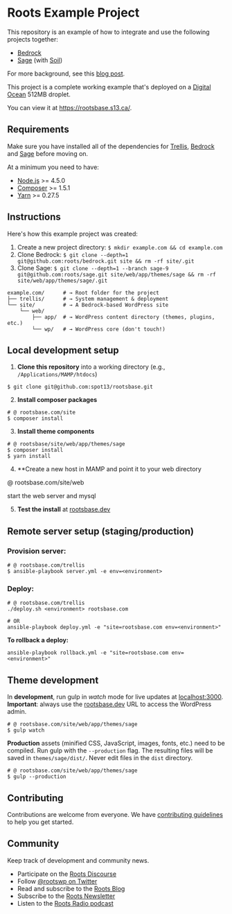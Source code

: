 # Roots Example Project

This repository is an example of how to integrate and use the following projects together:

* [Bedrock](https://github.com/roots/bedrock)
* [Sage](https://github.com/roots/sage) (with [Soil](https://github.com/roots/soil))

For more background, see this [blog post](https://roots.io/a-modern-wordpress-example/).

This project is a complete working example that's deployed on a [Digital Ocean](https://roots.io/r/digitalocean/) 512MB droplet.

You can view it at https://rootsbase.s13.ca/.

## Requirements

Make sure you have installed all of the dependencies for [Trellis](https://github.com/roots/trellis#requirements), [Bedrock](https://github.com/roots/bedrock#requirements) and [Sage](https://github.com/roots/sage#requirements) before moving on.

At a minimum you need to have:

* [Node.js](http://nodejs.org/) >= 4.5.0
* [Composer](https://getcomposer.org/doc/00-intro.md#installation-linux-unix-osx) >= 1.5.1
* [Yarn](https://github.com/yarnpkg/yarn/blob/master/README.md#installing-yarn) >= 0.27.5

## Instructions

Here's how this example project was created:

1. Create a new project directory: `$ mkdir example.com && cd example.com`
2. Clone Bedrock: `$ git clone --depth=1 git@github.com:roots/bedrock.git site && rm -rf site/.git`
3. Clone Sage: `$ git clone --depth=1 --branch sage-9 git@github.com:roots/sage.git site/web/app/themes/sage && rm -rf site/web/app/themes/sage/.git`

```shell
example.com/      # → Root folder for the project
├── trellis/      # → System management & deployment
└── site/         # → A Bedrock-based WordPress site
    └── web/
        ├── app/  # → WordPress content directory (themes, plugins, etc.)
        └── wp/   # → WordPress core (don't touch!)
```

## Local development setup

1. **Clone this repository** into a working directory (e.g., `/Applications/MAMP/htdocs`)
  ```shell
  $ git clone git@github.com:spot13/rootsbase.git
  ```

2. **Install composer packages**
  ```shell
  # @ rootsbase.com/site
  $ composer install
  ```

3. **Install theme components**
  ```shell
  # @ rootsbase/site/web/app/themes/sage
  $ composer install
  $ yarn install
  ```

4. **Create a new host in MAMP and point it to your web directory

 @ rootsbase.com/site/web
 
 start the web server and mysql

5. **Test the install** at [rootsbase.dev](http://rootsbase.dev/)

## Remote server setup (staging/production)

### Provision server:
```shell
# @ rootsbase.com/trellis
$ ansible-playbook server.yml -e env=<environment>
```

### Deploy:
```shell
# @ rootsbase.com/trellis
./deploy.sh <environment> rootsbase.com

# OR
ansible-playbook deploy.yml -e "site=rootsbase.com env=<environment>"
```

**To rollback a deploy:**
```shell
ansible-playbook rollback.yml -e "site=rootsbase.com env=<environment>"
```

## Theme development

In **development**, run gulp in _watch_ mode for live updates at [localhost:3000](http://localhost:3000). **Important**: always use the [rootsbase.dev](http://rootsbase.dev/wp/wp-admin/) URL to access the WordPress admin.
```shell
# @ rootsbase.com/site/web/app/themes/sage
$ gulp watch
```

**Production** assets (minified CSS, JavaScript, images, fonts, etc.) need to be compiled. Run gulp with the `--production` flag. The resulting files will be saved in `themes/sage/dist/`. Never edit files in the `dist` directory.

```shell
# @ rootsbase.com/site/web/app/themes/sage
$ gulp --production
```

## Contributing

Contributions are welcome from everyone. We have [contributing guidelines](https://github.com/roots/guidelines/blob/master/CONTRIBUTING.md) to help you get started.

## Community

Keep track of development and community news.

* Participate on the [Roots Discourse](https://discourse.roots.io/)
* Follow [@rootswp on Twitter](https://twitter.com/rootswp)
* Read and subscribe to the [Roots Blog](https://roots.io/blog/)
* Subscribe to the [Roots Newsletter](https://roots.io/subscribe/)
* Listen to the [Roots Radio podcast](https://roots.io/podcast/)
